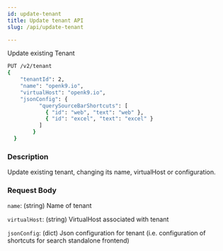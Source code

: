 ```yaml
---
id: update-tenant
title: Update tenant API
slug: /api/update-tenant

---
```


Update existing Tenant


```bash
PUT /v2/tenant
{
    "tenantId": 2,
    "name": "openk9.io",
    "virtualHost": "openk9.io",
    "jsonConfig": {
          "querySourceBarShortcuts": [
            { "id": "web", "text": "web" },
            { "id": "excel", "text": "excel" }
          ]
        }
  }
```

### Description

Update existing tenant, changing its name, virtualHost or configuration.

### Request Body

`name`: (string) Name of tenant

`virtualHost`: (string) VirtualHost associated with tenant

`jsonConfig`: (dict) Json configuration for tenant (i.e. configuration of shortcuts for search standalone frontend)
